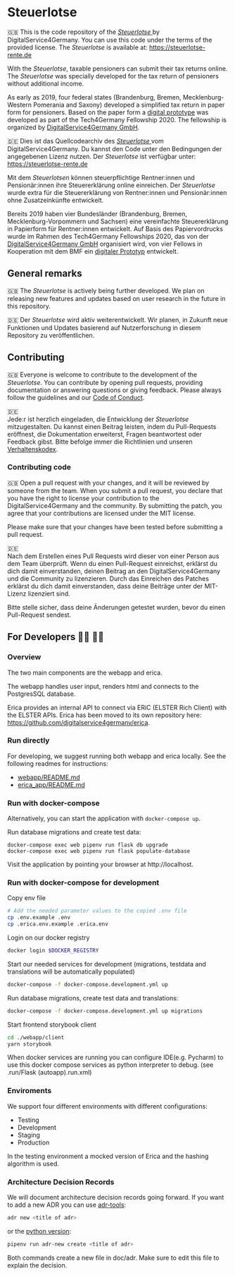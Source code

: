 # Steuerlotse

🇬🇧 This is the code repository of the [_Steuerlotse_ ](https://steuerlotse-rente.de) by DigitalService4Germany.
You can use this code under the terms of the provided license.
The _Steuerlotse_ is available at: https://steuerlotse-rente.de

With the _Steuerlotse_, taxable pensioners can submit their tax returns online.
The _Steuerlotse_ was specially developed for the tax return of pensioners without additional income.

As early as 2019, four federal states (Brandenburg, Bremen, Mecklenburg-Western Pomerania and Saxony) developed
a simplified tax return in paper form for pensioners. Based on the paper form a
[digital prototype](https://github.com/tech4germany/steuerlotse) was developed as part of the Tech4Germany Fellowship 2020. The fellowship is organized by [DigitalService4Germany GmbH](https://digitalservice4germany.com).

🇩🇪 Dies ist das Quellcodearchiv des [_Steuerlotse_ ](https://steuerlotse-rente.de) vom DigitalService4Germany.
Du kannst den Code unter den Bedingungen der angegebenen Lizenz nutzen.
Der _Steuerlotse_ ist verfügbar unter: https://steuerlotse-rente.de

Mit dem _Steuerlotsen_ können steuerpflichtige Rentner:innen und Pensionär:innen ihre
Steuererklärung online einreichen. Der _Steuerlotse_ wurde extra für die Steuererklärung von Rentner:innen und
Pensionär:innen ohne Zusatzeinkünfte entwickelt.

Bereits 2019 haben vier Bundesländer (Brandenburg, Bremen, Mecklenburg-Vorpommern und Sachsen) eine vereinfachte
Steuererklärung in Papierform für Rentner:innen entwickelt. Auf Basis des Papiervordrucks wurde im Rahmen des
Tech4Germany Fellowships 2020, das von der [DigitalService4Germany GmbH](https://digitalservice4germany.com)
organisiert wird, von vier Fellows in Kooperation mit dem BMF ein
[digitaler Prototyp](https://github.com/tech4germany/steuerlotse) entwickelt.

## General remarks

🇬🇧
The _Steuerlotse_ is actively being further developed. We plan on releasing new features and updates based on user
research in the future in this repository.

🇩🇪
Der _Steuerlotse_ wird aktiv weiterentwickelt. Wir planen, in Zukunft neue Funktionen und Updates basierend auf
Nutzerforschung in diesem Repository zu veröffentlichen.

## Contributing

🇬🇧
Everyone is welcome to contribute to the development of the _Steuerlotse_. You can contribute by opening pull requests,
providing documentation or answering questions or giving feedback. Please always follow the guidelines and our
[Code of Conduct](CODE_OF_CONDUCT.md).

🇩🇪  
Jede:r ist herzlich eingeladen, die Entwicklung der _Steuerlotse_ mitzugestalten. Du kannst einen Beitrag leisten,
indem du Pull-Requests eröffnest, die Dokumentation erweiterst, Fragen beantwortest oder Feedback gibst.
Bitte befolge immer die Richtlinien und unseren [Verhaltenskodex](CODE_OF_CONDUCT_DE.md).

### Contributing code

🇬🇧
Open a pull request with your changes, and it will be reviewed by someone from the team. When you submit a pull request,
you declare that you have the right to license your contribution to the DigitalService4Germany and the community.
By submitting the patch, you agree that your contributions are licensed under the MIT license.

Please make sure that your changes have been tested before submitting a pull request.

🇩🇪  
Nach dem Erstellen eines Pull Requests wird dieser von einer Person aus dem Team überprüft. Wenn du einen Pull-Request
einreichst, erklärst du dich damit einverstanden, deinen Beitrag an den DigitalService4Germany und die Community zu
lizenzieren. Durch das Einreichen des Patches erklärst du dich damit einverstanden, dass deine Beiträge unter der
MIT-Lizenz lizenziert sind.

Bitte stelle sicher, dass deine Änderungen getestet wurden, bevor du einen Pull-Request sendest.

## For Developers 👩‍💻 👨‍💻

### Overview

The two main components are the webapp and erica.

The webapp handles user input, renders html and connects to the PostgresSQL database.

Erica provides an internal API to connect via ERiC (ELSTER Rich Client) with the ELSTER APIs.
Erica has been moved to its own repository here: https://github.com/digitalservice4germany/erica.

### Run directly

For developing, we suggest running both webapp and erica locally.
See the following readmes for instructions:

- [webapp/README.md](webapp/README.md)
- [erica_app/README.md](https://github.com/digitalservice4germany/erica/blob/main/README.md)

### Run with docker-compose

Alternatively, you can start the application with `docker-compose up`.

Run database migrations and create test data:

```
docker-compose exec web pipenv run flask db upgrade
docker-compose exec web pipenv run flask populate-database
```

Visit the application by pointing your browser at http://localhost.

### Run with docker-compose for development

Copy env file

```bash
# Add the needed parameter values to the copied .env file
cp .env.example .env
cp .erica.env.example .erica.env
```

Login on our docker registry

```bash
docker login $DOCKER_REGISTRY
```

Start our needed services for development
(migrations, testdata and translations will be automatically populated)

```bash
docker-compose -f docker-compose.development.yml up
```

Run database migrations, create test data and translations:

```bash
docker-compose -f docker-compose.development.yml up migrations
```

Start frontend storybook client

```bash
cd ./webapp/client
yarn storybook
```

When docker services are running you can configure IDE(e.g. Pycharm)
to use this docker compose services as python interpreter to debug.
(see .run/Flask (autoapp).run.xml)

### Enviroments

We support four different environments with different configurations:

- Testing
- Development
- Staging
- Production

In the testing environment a mocked version of Erica and the hashing algorithm is used.

### Architecture Decision Records

We will document architecture decision records going forward. If you want to add a new ADR you can use [adr-tools](https://github.com/npryce/adr-tools):

```bash
adr new <title of adr>
```

or the [python version](https://pypi.org/project/adr-tools-python/):

```bash
pipenv run adr-new create <title of adr>
```

Both commands create a new file in doc/adr. Make sure to edit this file to explain the decision.

